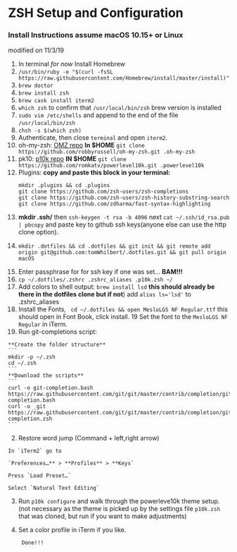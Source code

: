# ZSH Setup and Configuration # 
### Install Instructions assume macOS 10.15+ or Linux  
modified on 11/3/19
 
1. In terminal _for now_ Install Homebrew 
2. `/usr/bin/ruby -e "$(curl -fsSL https://raw.githubusercontent.com/Homebrew/install/master/install)"`
3. `brew doctor`
4. `brew install zsh`
5. `brew cask install iterm2`
6. `which zsh`  to confirm that  `/usr/local/bin/zsh` brew version is installed
7. `sudo vim /etc/shells`  and append to the end of the file  `/usr/local/bin/zsh`
8. `chsh -s $(which zsh)`
9.  Authenticate, then close `terminal` and open `iterm2`.
10. oh-my-zsh: [OMZ repo](~https://github.com/robbyrussell/oh-my-zsh~)
    **In $HOME** `git clone https://github.com/robbyrussell/oh-my-zsh.git .oh-my-zsh`
11. pk10: [p10k repo](~https://github.com/romkatv/powerlevel10k~)
    **IN $HOME** `git clone https://github.com/romkatv/powerlevel10k.git .powerlevel10k`
12. Plugins: **copy and paste this block in your terminal:**
    ```
    mkdir .plugins && cd .plugins
    git clone https://github.com/zsh-users/zsh-completions 
    git clone https://github.com/zsh-users/zsh-history-substring-search 
    git clone https://github.com/zdharma/fast-syntax-highlighting
    ```
13.  **mkdir .ssh/** then  `ssh-keygen -t rsa -b 4096`  next  `cat ~/.ssh/id_rsa.pub | pbcopy`  and paste key to github     ssh keys(anyone else can use the http clone option).
14. ```
    mkdir .dotfiles && cd .dotfiles && git init && git remote add origin git@github.com:tomWhilbert/.dotfiles.git && git pull origin macOS
    ```
15. Enter passphrase for for ssh key if one was set... **BAM!!!** 
16. `cp ~/.dotfiles/.zshrc .zshrc_aliases .p10k.zsh ~/`
17.  Add colors to shell output:  `brew install lsd`  **this should already be there in the dotfiles clone but if not**) add `alias ls='lsd'` to                .zshrc_aliases 
18.  Install the Fonts, ` cd ~/.dotfiles && open MesloLGS NF Regular.ttf` this should open in Font Book, click install.
19  Set the font to the `MesloLGS NF Regular` in iTerm.
1.   Run git-completions script:
    
    **Create the folder structure**
    ```
    mkdir -p ~/.zsh
    cd ~/.zsh
    ```
    **Download the scripts**
    ```
    curl -o git-completion.bash https://raw.githubusercontent.com/git/git/master/contrib/completion/git-completion.bash
    curl -o _git https://raw.githubusercontent.com/git/git/master/contrib/completion/git-completion.zsh
    ```
2.   Restore word jump (Command + left,right arrow) 
     
    In `iTerm2` go to 

    `Preferences…** > **Profiles** > **Keys`

    Press `Load Preset…`

    Select `Natural Text Editing`
3.  Run `p10k configure` and walk through the powerleve10k theme setup.(not necessary as the theme is picked up by the settings file `p10k.zsh`          that was cloned, but run if you want to make adjustments)
4.   Set a color profile in iTerm if you like.
        
          Done!!!
